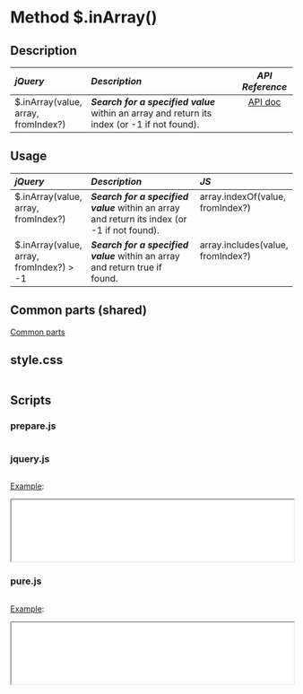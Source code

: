 # Method $.inArray()

<style>
th { text-align: left; font-style: italic; }
tr td:nth-child(1) { width: 25%; }
tr td:nth-child(2) { width: 55%; }
tr td:nth-child(3) { width: 20%; }
td {
  vertical-align: top;
}
</style>

## Description

| jQuery | Description | API Reference |
|:--|:--|:--:|
| $.inArray(value, array, fromIndex?) | **_Search for a specified value_** within an array and return its index (or -1 if not found). | [API doc](https://api.jquery.com/jQuery.inArray/) |

## Usage

| jQuery | Description | JS |
|:--|:--|:--|
| $.inArray(value, array, fromIndex?) | **_Search for a specified value_** within an array and return its index (or -1 if not found). | array.indexOf(value, fromIndex?) |
| $.inArray(value, array, fromIndex?) > -1 | **_Search for a specified value_** within an array and return true if found. | array.includes(value, fromIndex?) |

## Common parts (shared)

[Common parts](/docs/mdview.html?example/index.md)

## style.css

```css:src/style.css
```

## Scripts

### prepare.js

```js:src/prepare.js
```

### jquery.js

```js:src/jquery.js
```

[Example](example.html?jquery):

<iframe width="100%" height="110" src="example.html?jquery"></iframe>

### pure.js

```js:src/pure.js
```

[Example](example.html?pure):

<iframe width="100%" height="110" src="example.html?pure"></iframe>
